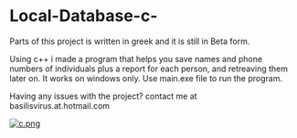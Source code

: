 # Local-Database-c-
Parts of this project is written in greek and it is still in Beta form.

Using c++ i made a program that helps you save names and phone numbers of individuals plus a report for each person, and retreaving them later on. It works on windows only.
Use main.exe file to run the program.

Having any issues with the project? contact me at basilisvirus.at.hotmail.com



[![c.png](https://i.postimg.cc/T3qC7yDT/c.png)](https://postimg.cc/PCJWN5y7)

